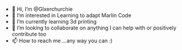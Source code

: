 - 👋 Hi, I’m @GIxerchurchie
- 👀 I’m interested in Learning to adapt Marlin Code
- 🌱 I’m currently learning 3d printing
- 💞️ I’m looking to collaborate on anything I can help with or positively contribute too
- 📫 How to reach me ...any way you can :)

<!---
GIxerchurchie/GIxerchurchie is a ✨ special ✨ repository because its `README.md` (this file) appears on your GitHub profile.
You can click the Preview link to take a look at your changes.
--->
